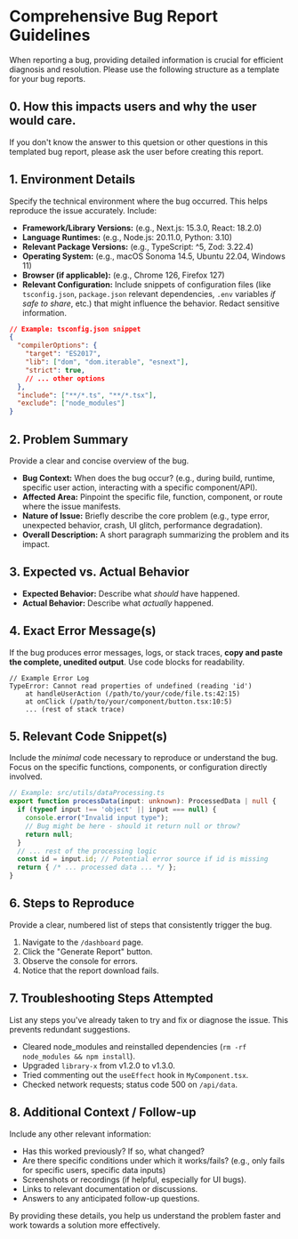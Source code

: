 # Comprehensive Bug Report Guidelines

When reporting a bug, providing detailed information is crucial for efficient diagnosis and resolution. Please use the following structure as a template for your bug reports.

## 0. How this impacts users and why the user would care. 

If you don't know the answer to this quetsion or other questions in this templated bug report, please ask the user before creating this report. 

## 1. Environment Details

Specify the technical environment where the bug occurred. This helps reproduce the issue accurately. Include:

*   **Framework/Library Versions:** (e.g., Next.js: 15.3.0, React: 18.2.0)
*   **Language Runtimes:** (e.g., Node.js: 20.11.0, Python: 3.10)
*   **Relevant Package Versions:** (e.g., TypeScript: ^5, Zod: 3.22.4)
*   **Operating System:** (e.g., macOS Sonoma 14.5, Ubuntu 22.04, Windows 11)
*   **Browser (if applicable):** (e.g., Chrome 126, Firefox 127)
*   **Relevant Configuration:** Include snippets of configuration files (like `tsconfig.json`, `package.json` relevant dependencies, `.env` variables *if safe to share*, etc.) that might influence the behavior. Redact sensitive information.

```json
// Example: tsconfig.json snippet
{
  "compilerOptions": {
    "target": "ES2017",
    "lib": ["dom", "dom.iterable", "esnext"],
    "strict": true,
    // ... other options
  },
  "include": ["**/*.ts", "**/*.tsx"],
  "exclude": ["node_modules"]
}
```

## 2. Problem Summary

Provide a clear and concise overview of the bug.

*   **Bug Context:** When does the bug occur? (e.g., during build, runtime, specific user action, interacting with a specific component/API).
*   **Affected Area:** Pinpoint the specific file, function, component, or route where the issue manifests.
*   **Nature of Issue:** Briefly describe the core problem (e.g., type error, unexpected behavior, crash, UI glitch, performance degradation).
*   **Overall Description:** A short paragraph summarizing the problem and its impact.

## 3. Expected vs. Actual Behavior

*   **Expected Behavior:** Describe what *should* have happened.
*   **Actual Behavior:** Describe what *actually* happened.

## 4. Exact Error Message(s)

If the bug produces error messages, logs, or stack traces, **copy and paste the complete, unedited output**. Use code blocks for readability.

```
// Example Error Log
TypeError: Cannot read properties of undefined (reading 'id')
    at handleUserAction (/path/to/your/code/file.ts:42:15)
    at onClick (/path/to/your/component/button.tsx:10:5)
    ... (rest of stack trace)
```

## 5. Relevant Code Snippet(s)

Include the *minimal* code necessary to reproduce or understand the bug. Focus on the specific functions, components, or configuration directly involved.

```typescript
// Example: src/utils/dataProcessing.ts
export function processData(input: unknown): ProcessedData | null {
  if (typeof input !== 'object' || input === null) {
    console.error("Invalid input type");
    // Bug might be here - should it return null or throw?
    return null;
  }
  // ... rest of the processing logic
  const id = input.id; // Potential error source if id is missing
  return { /* ... processed data ... */ };
}
```

## 6. Steps to Reproduce

Provide a clear, numbered list of steps that consistently trigger the bug.

1.  Navigate to the `/dashboard` page.
2.  Click the "Generate Report" button.
3.  Observe the console for errors.
4.  Notice that the report download fails.

## 7. Troubleshooting Steps Attempted

List any steps you've already taken to try and fix or diagnose the issue. This prevents redundant suggestions.

*   Cleared node_modules and reinstalled dependencies (`rm -rf node_modules && npm install`).
*   Upgraded `library-x` from v1.2.0 to v1.3.0.
*   Tried commenting out the `useEffect` hook in `MyComponent.tsx`.
*   Checked network requests; status code 500 on `/api/data`.

## 8. Additional Context / Follow-up

Include any other relevant information:

*   Has this worked previously? If so, what changed?
*   Are there specific conditions under which it works/fails? (e.g., only fails for specific users, specific data inputs)
*   Screenshots or recordings (if helpful, especially for UI bugs).
*   Links to relevant documentation or discussions.
*   Answers to any anticipated follow-up questions.

By providing these details, you help us understand the problem faster and work towards a solution more effectively.
